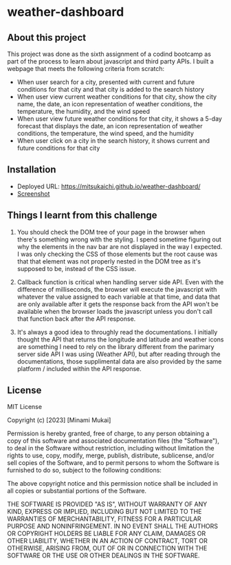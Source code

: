 # weather-dashboard

## About this project

This project was done as the sixth assignment of a codind bootcamp as part of the process to learn about javascript and third party APIs. I built a webpage that meets the following criteria from scratch:

- When user search for a city, presented with current and future conditions for that city and that city is added to the search history
- When user view current weather conditions for that city, show the city name, the date, an icon representation of weather conditions, the temperature, the humidity, and the wind speed
- When user view future weather conditions for that city, it shows a 5-day forecast that displays the date, an icon representation of weather conditions, the temperature, the wind speed, and the humidity
- When user click on a city in the search history, it shows current and future conditions for that city

## Installation

- Deployed URL: https://mitsukaichi.github.io/weather-dashboard/
- [Screenshot](https://github.com/mitsukaichi/weather-dashboard/assets/45612744/322dcb65-f4fc-47b9-a239-b292f33fd664)

## Things I learnt from this challenge

1. You should check the DOM tree of your page in the browser when there's something wrong with the styling. I spend sometime figuring out why the elements in the nav bar are not displayed in the way I expected. I was only checking the CSS of those elements but the root cause was that that element was not properly nested in the DOM tree as it's supposed to be, instead of the CSS issue.

2. Callback function is critical when handling server side API. Even with the difference of milliseconds, the browser will execute the javascript with whatever the value assigned to each variable at that time, and data that are only available after it gets the response back from the API won't be available when the browser loads the javascript unless you don't call that function back after the API response.

3. It's always a good idea to throughly read the documentations. I initially thought the API that returns the longitude and latitude and weather icons are something I need to rely on the library different from the parimary server side API I was using (Weather API), but after reading through the documentations, those supplimental data are also provided by the same platform / included within the API response.

## License

MIT License

Copyright (c) [2023] [Minami Mukai]

Permission is hereby granted, free of charge, to any person obtaining a copy of this software and associated documentation files (the "Software"), to deal in the Software without restriction, including without limitation the rights to use, copy, modify, merge, publish, distribute, sublicense, and/or sell copies of the Software, and to permit persons to whom the Software is furnished to do so, subject to the following conditions:

The above copyright notice and this permission notice shall be included in all copies or substantial portions of the Software.

THE SOFTWARE IS PROVIDED "AS IS", WITHOUT WARRANTY OF ANY KIND, EXPRESS OR IMPLIED, INCLUDING BUT NOT LIMITED TO THE WARRANTIES OF MERCHANTABILITY, FITNESS FOR A PARTICULAR PURPOSE AND NONINFRINGEMENT. IN NO EVENT SHALL THE AUTHORS OR COPYRIGHT HOLDERS BE LIABLE FOR ANY CLAIM, DAMAGES OR OTHER LIABILITY, WHETHER IN AN ACTION OF CONTRACT, TORT OR OTHERWISE, ARISING FROM, OUT OF OR IN CONNECTION WITH THE SOFTWARE OR THE USE OR OTHER DEALINGS IN THE SOFTWARE.